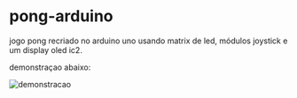 # pong-arduino

jogo pong recriado no arduino uno usando matrix de led,
módulos joystick e um display oled ic2.

demonstraçao abaixo:

![demonstracao](./demo.gif)
